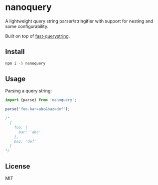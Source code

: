 # nanoquery

A lightweight query string parser/stringifier with support for nesting and some
configurability.

Built on top of [fast-querystring](https://github.com/anonrig/fast-querystring).

## Install

```sh
npm i -S nanoquery
```

## Usage

Parsing a query string:

```ts
import {parse} from 'nanoquery';

parse('foo.bar=abc&baz=def');

/*
  {
    foo: {
      bar: 'abc'
    },
    baz: 'def'
  }
*/
```

## License

MIT

